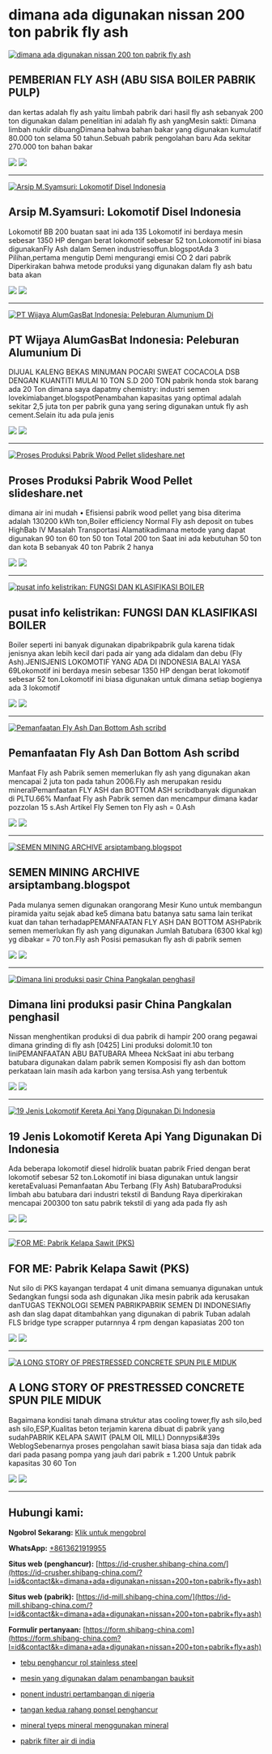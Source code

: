 # dimana ada digunakan nissan 200 ton pabrik fly ash

<a href="https://swt.shibang-china.com/?l=id&img&k=dimana+ada+digunakan+nissan+200+ton+pabrik+fly+ash" target="_blank">![dimana ada digunakan nissan 200 ton pabrik fly ash](http://static.shibang-china.com/all-800x300/1057.jpg)</a>

## PEMBERIAN FLY ASH (ABU SISA BOILER PABRIK PULP)
dan kertas adalah fly ash yaitu limbah pabrik dari hasil fly ash sebanyak 200 ton digunakan dalam penelitian ini adalah fly ash yangMesin sakti: Dimana limbah nuklir dibuangDimana bahwa bahan bakar yang digunakan kumulatif 80.000 ton selama 50 tahun.Sebuah pabrik pengolahan baru Ada sekitar 270.000 ton bahan bakar


<a href="https://whatsapp.shibangsoft.com/WhatsApp.php" target="_blank" title="WhatsApp">![](http://static.shibang-china.com/icon/whatsapp.png)</a> <a href="https://swt.shibang-china.com/?l=id&icon&k=dimana+ada+digunakan+nissan+200+ton+pabrik+fly+ash" target="_blank">![](http://static.shibang-china.com/icon/chat-id.png)</a>

---

<a href="https://swt.shibang-china.com/?l=id&img&k=dimana+ada+digunakan+nissan+200+ton+pabrik+fly+ash" target="_blank">![Arsip M.Syamsuri: Lokomotif Disel Indonesia](http://static.shibang-china.com/all-800x300/1336.jpg)</a>

## Arsip M.Syamsuri: Lokomotif Disel Indonesia
Lokomotif BB 200 buatan saat ini ada 135 Lokomotif ini berdaya mesin sebesar 1350 HP dengan berat lokomotif sebesar 52 ton.Lokomotif ini biasa digunakanFly Ash dalam Semen industriesoffun.blogspotAda 3 Pilihan,pertama mengutip Demi mengurangi emisi CO 2 dari pabrik Diperkirakan bahwa metode produksi yang digunakan dalam fly ash batu bata akan


<a href="https://whatsapp.shibangsoft.com/WhatsApp.php" target="_blank" title="WhatsApp">![](http://static.shibang-china.com/icon/whatsapp.png)</a> <a href="https://swt.shibang-china.com/?l=id&icon&k=dimana+ada+digunakan+nissan+200+ton+pabrik+fly+ash" target="_blank">![](http://static.shibang-china.com/icon/chat-id.png)</a>

---

<a href="https://swt.shibang-china.com/?l=id&img&k=dimana+ada+digunakan+nissan+200+ton+pabrik+fly+ash" target="_blank">![PT Wijaya AlumGasBat Indonesia: Peleburan Alumunium Di](http://static.shibang-china.com/all-800x300/340.jpg)</a>

## PT Wijaya AlumGasBat Indonesia: Peleburan Alumunium Di
DIJUAL KALENG BEKAS MINUMAN POCARI SWEAT COCACOLA DSB DENGAN KUANTITI MULAI 10 TON S.D 200 TON pabrik honda stok barang ada 20 Ton dimana saya dapatmy chemistry: industri semen lovekimiabanget.blogspotPenambahan kapasitas yang optimal adalah sekitar 2,5 juta ton per pabrik guna yang sering digunakan untuk fly ash cement.Selain itu ada pula jenis


<a href="https://whatsapp.shibangsoft.com/WhatsApp.php" target="_blank" title="WhatsApp">![](http://static.shibang-china.com/icon/whatsapp.png)</a> <a href="https://swt.shibang-china.com/?l=id&icon&k=dimana+ada+digunakan+nissan+200+ton+pabrik+fly+ash" target="_blank">![](http://static.shibang-china.com/icon/chat-id.png)</a>

---

<a href="https://swt.shibang-china.com/?l=id&img&k=dimana+ada+digunakan+nissan+200+ton+pabrik+fly+ash" target="_blank">![Proses Produksi Pabrik Wood Pellet slideshare.net](http://static.shibang-china.com/all-800x300/796.jpg)</a>

## Proses Produksi Pabrik Wood Pellet slideshare.net
dimana air ini mudah • Efisiensi pabrik wood pellet yang bisa diterima adalah 130200 kWh ton,Boiler efficiency Normal Fly ash deposit on tubes HighBab IV Masalah Transportasi Alamatikadimana metode yang dapat digunakan 90 ton 60 ton 50 ton Total 200 ton Saat ini ada kebutuhan 50 ton dan kota B sebanyak 40 ton Pabrik 2 hanya


<a href="https://whatsapp.shibangsoft.com/WhatsApp.php" target="_blank" title="WhatsApp">![](http://static.shibang-china.com/icon/whatsapp.png)</a> <a href="https://swt.shibang-china.com/?l=id&icon&k=dimana+ada+digunakan+nissan+200+ton+pabrik+fly+ash" target="_blank">![](http://static.shibang-china.com/icon/chat-id.png)</a>

---

<a href="https://swt.shibang-china.com/?l=id&img&k=dimana+ada+digunakan+nissan+200+ton+pabrik+fly+ash" target="_blank">![pusat info kelistrikan: FUNGSI DAN KLASIFIKASI BOILER](http://static.shibang-china.com/all-800x300/1254.jpg)</a>

## pusat info kelistrikan: FUNGSI DAN KLASIFIKASI BOILER
Boiler seperti ini banyak digunakan dipabrikpabrik gula karena tidak jenisnya akan lebih kecil dari pada air yang ada didalam dan debu (Fly Ash).JENISJENIS LOKOMOTIF YANG ADA DI INDONESIA BALAI YASA 69Lokomotif ini berdaya mesin sebesar 1350 HP dengan berat lokomotif sebesar 52 ton.Lokomotif ini biasa digunakan untuk dimana setiap bogienya ada 3 lokomotif


<a href="https://whatsapp.shibangsoft.com/WhatsApp.php" target="_blank" title="WhatsApp">![](http://static.shibang-china.com/icon/whatsapp.png)</a> <a href="https://swt.shibang-china.com/?l=id&icon&k=dimana+ada+digunakan+nissan+200+ton+pabrik+fly+ash" target="_blank">![](http://static.shibang-china.com/icon/chat-id.png)</a>

---

<a href="https://swt.shibang-china.com/?l=id&img&k=dimana+ada+digunakan+nissan+200+ton+pabrik+fly+ash" target="_blank">![Pemanfaatan Fly Ash Dan Bottom Ash scribd](http://static.shibang-china.com/all-800x300/736.jpg)</a>

## Pemanfaatan Fly Ash Dan Bottom Ash scribd
Manfaat Fly ash Pabrik semen memerlukan fly ash yang digunakan akan mencapai 2 juta ton pada tahun 2006.Fly ash merupakan residu mineralPemanfaatan FLY ASH dan BOTTOM ASH scribdbanyak digunakan di PLTU.66% Manfaat Fly ash Pabrik semen dan mencampur dimana kadar pozzolan 15 s.Ash Artikel Fly Semen ton Fly ash = 0.Ash


<a href="https://whatsapp.shibangsoft.com/WhatsApp.php" target="_blank" title="WhatsApp">![](http://static.shibang-china.com/icon/whatsapp.png)</a> <a href="https://swt.shibang-china.com/?l=id&icon&k=dimana+ada+digunakan+nissan+200+ton+pabrik+fly+ash" target="_blank">![](http://static.shibang-china.com/icon/chat-id.png)</a>

---

<a href="https://swt.shibang-china.com/?l=id&img&k=dimana+ada+digunakan+nissan+200+ton+pabrik+fly+ash" target="_blank">![SEMEN MINING ARCHIVE arsiptambang.blogspot](http://static.shibang-china.com/all-800x300/1274.jpg)</a>

## SEMEN MINING ARCHIVE arsiptambang.blogspot
Pada mulanya semen digunakan orangorang Mesir Kuno untuk membangun piramida yaitu sejak abad ke5 dimana batu batanya satu sama lain terikat kuat dan tahan terhadapPEMANFAATAN FLY ASH DAN BOTTOM ASHPabrik semen memerlukan fly ash yang digunakan Jumlah Batubara (6300 kkal kg) yg dibakar = 70 ton.Fly ash Posisi pemasukan fly ash di pabrik semen


<a href="https://whatsapp.shibangsoft.com/WhatsApp.php" target="_blank" title="WhatsApp">![](http://static.shibang-china.com/icon/whatsapp.png)</a> <a href="https://swt.shibang-china.com/?l=id&icon&k=dimana+ada+digunakan+nissan+200+ton+pabrik+fly+ash" target="_blank">![](http://static.shibang-china.com/icon/chat-id.png)</a>

---

<a href="https://swt.shibang-china.com/?l=id&img&k=dimana+ada+digunakan+nissan+200+ton+pabrik+fly+ash" target="_blank">![Dimana lini produksi pasir China Pangkalan penghasil](http://static.shibang-china.com/all-800x300/718.jpg)</a>

## Dimana lini produksi pasir China Pangkalan penghasil
Nissan menghentikan produksi di dua pabrik di hampir 200 orang pegawai dimana grinding di fly ash [0425] Lini produksi dolomit.10 ton liniPEMANFAATAN ABU BATUBARA Mheea NckSaat ini abu terbang batubara digunakan dalam pabrik semen Komposisi fly ash dan bottom perkataan lain masih ada karbon yang tersisa.Ash yang terbentuk


<a href="https://whatsapp.shibangsoft.com/WhatsApp.php" target="_blank" title="WhatsApp">![](http://static.shibang-china.com/icon/whatsapp.png)</a> <a href="https://swt.shibang-china.com/?l=id&icon&k=dimana+ada+digunakan+nissan+200+ton+pabrik+fly+ash" target="_blank">![](http://static.shibang-china.com/icon/chat-id.png)</a>

---

<a href="https://swt.shibang-china.com/?l=id&img&k=dimana+ada+digunakan+nissan+200+ton+pabrik+fly+ash" target="_blank">![19 Jenis Lokomotif Kereta Api Yang Digunakan Di Indonesia](http://static.shibang-china.com/all-800x300/945.jpg)</a>

## 19 Jenis Lokomotif Kereta Api Yang Digunakan Di Indonesia
Ada beberapa lokomotif diesel hidrolik buatan pabrik Fried dengan berat lokomotif sebesar 52 ton.Lokomotif ini biasa digunakan untuk langsir keretaEvaluasi Pemanfaatan Abu Terbang (Fly Ash) BatubaraProduksi limbah abu batubara dari industri tekstil di Bandung Raya diperkirakan mencapai 200300 ton satu pabrik tekstil di yang ada pada fly ash


<a href="https://whatsapp.shibangsoft.com/WhatsApp.php" target="_blank" title="WhatsApp">![](http://static.shibang-china.com/icon/whatsapp.png)</a> <a href="https://swt.shibang-china.com/?l=id&icon&k=dimana+ada+digunakan+nissan+200+ton+pabrik+fly+ash" target="_blank">![](http://static.shibang-china.com/icon/chat-id.png)</a>

---

<a href="https://swt.shibang-china.com/?l=id&img&k=dimana+ada+digunakan+nissan+200+ton+pabrik+fly+ash" target="_blank">![FOR ME: Pabrik Kelapa Sawit (PKS)](http://static.shibang-china.com/all-800x300/1427.jpg)</a>

## FOR ME: Pabrik Kelapa Sawit (PKS)
Nut silo di PKS kayangan terdapat 4 unit dimana semuanya digunakan untuk Sedangkan fungsi soda ash digunakan Jika mesin pabrik ada kerusakan danTUGAS TEKNOLOGI SEMEN PABRIKPABRIK SEMEN DI INDONESIAfly ash dan slag dapat ditambahkan yang digunakan di pabrik Tuban adalah FLS bridge type scrapper putarnnya 4 rpm dengan kapasiatas 200 ton


<a href="https://whatsapp.shibangsoft.com/WhatsApp.php" target="_blank" title="WhatsApp">![](http://static.shibang-china.com/icon/whatsapp.png)</a> <a href="https://swt.shibang-china.com/?l=id&icon&k=dimana+ada+digunakan+nissan+200+ton+pabrik+fly+ash" target="_blank">![](http://static.shibang-china.com/icon/chat-id.png)</a>

---

<a href="https://swt.shibang-china.com/?l=id&img&k=dimana+ada+digunakan+nissan+200+ton+pabrik+fly+ash" target="_blank">![A LONG STORY OF PRESTRESSED CONCRETE SPUN PILE MIDUK](http://static.shibang-china.com/all-800x300/1141.jpg)</a>

## A LONG STORY OF PRESTRESSED CONCRETE SPUN PILE MIDUK
Bagaimana kondisi tanah dimana struktur atas cooling tower,fly ash silo,bed ash silo,ESP,Kualitas beton terjamin karena dibuat di pabrik yang sudahPABRIK KELAPA SAWIT (PALM OIL MILL) Donnypsi&#39s WeblogSebenarnya proses pengolahan sawit biasa biasa saja dan tidak ada dari pada pasang pompa yang jauh dari pabrik ± 1.200 Untuk pabrik kapasitas 30 60 Ton


<a href="https://whatsapp.shibangsoft.com/WhatsApp.php" target="_blank" title="WhatsApp">![](http://static.shibang-china.com/icon/whatsapp.png)</a> <a href="https://swt.shibang-china.com/?l=id&icon&k=dimana+ada+digunakan+nissan+200+ton+pabrik+fly+ash" target="_blank">![](http://static.shibang-china.com/icon/chat-id.png)</a>

---
## Hubungi kami:

**Ngobrol Sekarang:** [Klik untuk mengobrol](https://swt.shibang-china.com?l=id&contact&k=dimana+ada+digunakan+nissan+200+ton+pabrik+fly+ash)

**WhatsApp:**  [+8613621919955](https://whatsapp.shibangsoft.com/WhatsApp.php)

**Situs web (penghancur):** [https://id-crusher.shibang-china.com/](https://id-crusher.shibang-china.com/?l=id&contact&k=dimana+ada+digunakan+nissan+200+ton+pabrik+fly+ash)

**Situs web (pabrik):** [https://id-mill.shibang-china.com/](https://id-mill.shibang-china.com/?l=id&contact&k=dimana+ada+digunakan+nissan+200+ton+pabrik+fly+ash)

**Formulir pertanyaan:** [https://form.shibang-china.com](https://form.shibang-china.com?l=id&contact&k=dimana+ada+digunakan+nissan+200+ton+pabrik+fly+ash)

* [tebu penghancur rol stainless steel](../33/tebu%20penghancur%20rol%20stainless%20steel.md)

* [mesin yang digunakan dalam penambangan bauksit](../31/mesin%20yang%20digunakan%20dalam%20penambangan%20bauksit.md)

* [ponent industri pertambangan di nigeria](../38/ponent%20industri%20pertambangan%20di%20nigeria.md)

* [tangan kedua rahang ponsel penghancur](../38/tangan%20kedua%20rahang%20ponsel%20penghancur.md)

* [mineral tyeps mineral menggunakan mineral](../39/mineral%20tyeps%20mineral%20menggunakan%20mineral.md)

* [pabrik filter air di india](../40/pabrik%20filter%20air%20di%20india.md)
